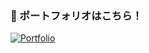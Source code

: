 ### 🔗 ポートフォリオはこちら！
[![Portfolio](https://img.shields.io/badge/View%20Portfolio-%F0%9F%91%89-blue?style=for-the-badge)](https://kawatako.github.io/)
